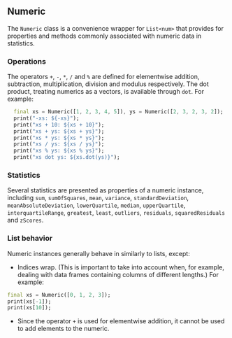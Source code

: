
## Numeric

The `Numeric` class is a convenience wrapper for `List<num>` that provides for properties and methods commonly associated with numeric data in statistics.

### Operations

The operators `+`, `-`, `*`, `/` and `%` are defined for elementwise addition, subtraction, multiplication, division and modulus respectively. The dot product, treating numerics as a vectors, is available through `dot`. For example:

```dart
  final xs = Numeric([1, 2, 3, 4, 5]), ys = Numeric([2, 3, 2, 3, 2]);
  print("-xs: ${-xs}");
  print("xs + 10: ${xs + 10}");
  print("xs + ys: ${xs + ys}");
  print("xs * ys: ${xs * ys}");
  print("xs / ys: ${xs / ys}");
  print("xs % ys: ${xs % ys}");
  print("xs dot ys: ${xs.dot(ys)}");
```

### Statistics

Several statistics are presented as properties of a numeric instance, including `sum`, `sumOfSquares`, `mean`, `variance`, `standardDeviation`, `meanAbsoluteDeviation`, `lowerQuartile`, `median`, `upperQuartile`, `interquartileRange`, `greatest`, `least`, `outliers`, `residuals`, `squaredResiduals` and `zScores`.

### List behavior

Numeric instances generally behave in similarly to lists, except:

* Indices wrap. (This is important to take into account when, for example, dealing with data frames containing columns of different lengths.) For example:

```dart
final xs = Numeric([0, 1, 2, 3]);
print(xs[-1]);
print(xs[10]);
```

* Since the operator `+` is used for elementwise addition, it cannot be used to add elements to the numeric.